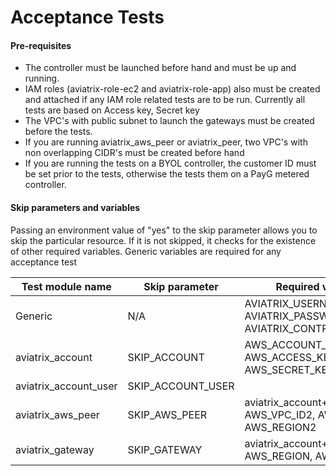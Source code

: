 # Acceptance Tests

#### Pre-requisites

- The controller must be launched before hand and must be up and running. 
- IAM roles (aviatrix-role-ec2 and aviatrix-role-app) also must be created and attached if any IAM role related tests are to be run. Currently all tests are based on Access key, Secret key
- The VPC's with public subnet to launch the gateways must be created before the tests.
- If you are running aviatrix_aws_peer or aviatrix_peer, two VPC's with non overlapping CIDR's must be created before hand
- If you are running the tests on a BYOL controller, the customer ID must be set prior to the tests, otherwise the tests them on a PayG metered controller.

#### Skip parameters and variables

Passing an environment value of "yes" to the skip parameter allows you to skip the particular resource. If it is not skipped, it checks for the existence of other required variables. Generic variables are required for any acceptance test

| Test module name      | Skip parameter    | Required variables                                           |
| --------------------- | ----------------- | ------------------------------------------------------------ |
| Generic               | N/A               | AVIATRIX_USERNAME, AVIATRIX_PASSWORD, AVIATRIX_CONTROLLER_IP |
| aviatrix_account      | SKIP_ACCOUNT      | AWS_ACCOUNT_NUMBER, AWS_ACCESS_KEY, AWS_SECRET_KEY           |
| aviatrix_account_user | SKIP_ACCOUNT_USER |                                                              |
| aviatrix_aws_peer     | SKIP_AWS_PEER     | aviatrix_account+AWS_VPC_ID, AWS_VPC_ID2, AWS_REGION, AWS_REGION2 |
| aviatrix_gateway      | SKIP_GATEWAY      | aviatrix_account+AWS_VPC_ID2, AWS_REGION, AWS_VPC_NET        |


